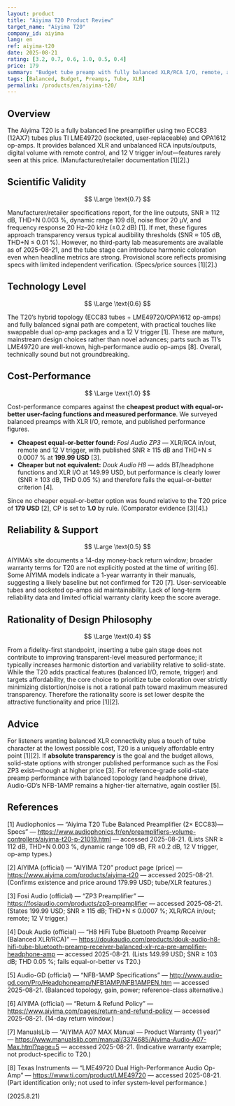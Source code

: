 ```yaml
---
layout: product
title: "Aiyima T20 Product Review"
target_name: "Aiyima T20"
company_id: aiyima
lang: en
ref: aiyima-t20
date: 2025-08-21
rating: [3.2, 0.7, 0.6, 1.0, 0.5, 0.4]
price: 179
summary: "Budget tube preamp with fully balanced XLR/RCA I/O, remote, and 12V trigger. Solid manufacturer-published specs at an unprecedented price point."
tags: [Balanced, Budget, Preamps, Tube, XLR]
permalink: /products/en/aiyima-t20/
---
```

## Overview

The Aiyima T20 is a fully balanced line preamplifier using two ECC83 (12AX7) tubes plus TI LME49720 (socketed, user-replaceable) and OPA1612 op-amps. It provides balanced XLR and unbalanced RCA inputs/outputs, digital volume with remote control, and 12 V trigger in/out—features rarely seen at this price. (Manufacturer/retailer documentation [1][2].)

## Scientific Validity

$$ \Large \text{0.7} $$

Manufacturer/retailer specifications report, for the line outputs, SNR ≥ 112 dB, THD+N 0.003 %, dynamic range 109 dB, noise floor 20 µV, and frequency response 20 Hz–20 kHz (±0.2 dB) [1]. If met, these figures approach transparency versus typical audibility thresholds (SNR ≈ 105 dB, THD+N ≤ 0.01 %). However, no third-party lab measurements are available as of 2025-08-21, and the tube stage can introduce harmonic coloration even when headline metrics are strong. Provisional score reflects promising specs with limited independent verification. (Specs/price sources [1][2].)

## Technology Level

$$ \Large \text{0.6} $$

The T20’s hybrid topology (ECC83 tubes + LME49720/OPA1612 op-amps) and fully balanced signal path are competent, with practical touches like swappable dual op-amp packages and a 12 V trigger [1]. These are mature, mainstream design choices rather than novel advances; parts such as TI’s LME49720 are well-known, high-performance audio op-amps [8]. Overall, technically sound but not groundbreaking.

## Cost-Performance

$$ \Large \text{1.0} $$

Cost-performance compares against the **cheapest product with equal-or-better user-facing functions and measured performance**. We surveyed balanced preamps with XLR I/O, remote, and published performance figures.

- **Cheapest equal-or-better found:** *Fosi Audio ZP3* — XLR/RCA in/out, remote and 12 V trigger, with published SNR ≥ 115 dB and THD+N ≤ 0.0007 % at **199.99 USD** [3].  
- **Cheaper but **not** equivalent:** *Douk Audio H8* — adds BT/headphone functions and XLR I/O at 149.99 USD, but performance is clearly lower (SNR ≥ 103 dB, THD 0.05 %) and therefore fails the equal-or-better criterion [4].

Since no cheaper equal-or-better option was found relative to the T20 price of **179 USD** [2], CP is set to **1.0** by rule. (Comparator evidence [3][4].)

## Reliability & Support

$$ \Large \text{0.5} $$

AIYIMA’s site documents a 14-day money-back return window; broader warranty terms for T20 are not explicitly posted at the time of writing [6]. Some AIYIMA models indicate a 1-year warranty in their manuals, suggesting a likely baseline but not confirmed for T20 [7]. User-serviceable tubes and socketed op-amps aid maintainability. Lack of long-term reliability data and limited official warranty clarity keep the score average.

## Rationality of Design Philosophy

$$ \Large \text{0.4} $$

From a fidelity-first standpoint, inserting a tube gain stage does not contribute to improving transparent-level measured performance; it typically increases harmonic distortion and variability relative to solid-state. While the T20 adds practical features (balanced I/O, remote, trigger) and targets affordability, the core choice to prioritize tube coloration over strictly minimizing distortion/noise is not a rational path toward maximum measured transparency. Therefore the rationality score is set lower despite the attractive functionality and price [1][2].

## Advice

For listeners wanting balanced XLR connectivity plus a touch of tube character at the lowest possible cost, T20 is a uniquely affordable entry point [1][2]. If **absolute transparency** is the goal and the budget allows, solid-state options with stronger published performance such as the Fosi ZP3 exist—though at higher price [3]. For reference-grade solid-state preamp performance with balanced topology (and headphone drive), Audio-GD’s NFB-1AMP remains a higher-tier alternative, again costlier [5].

## References

[1] Audiophonics — “Aiyima T20 Tube Balanced Preamplifier (2× ECC83)—Specs” — https://www.audiophonics.fr/en/preamplifiers-volume-controllers/aiyima-t20-p-21019.html — accessed 2025-08-21. (Lists SNR ≥ 112 dB, THD+N 0.003 %, dynamic range 109 dB, FR ±0.2 dB, 12 V trigger, op-amp types.)

[2] AIYIMA (official) — “AIYIMA T20” product page (price) — https://www.aiyima.com/products/aiyima-t20 — accessed 2025-08-21. (Confirms existence and price around 179.99 USD; tube/XLR features.)

[3] Fosi Audio (official) — “ZP3 Preamplifier” — https://fosiaudio.com/products/zp3-preamplifier — accessed 2025-08-21. (States 199.99 USD; SNR ≥ 115 dB; THD+N ≤ 0.0007 %; XLR/RCA in/out; remote; 12 V trigger.)

[4] Douk Audio (official) — “H8 HiFi Tube Bluetooth Preamp Receiver (Balanced XLR/RCA)” — https://doukaudio.com/products/douk-audio-h8-hifi-tube-bluetooth-preamp-receiver-balanced-xlr-rca-pre-amplifier-headphone-amp — accessed 2025-08-21. (Lists 149.99 USD; SNR ≥ 103 dB; THD 0.05 %; fails equal-or-better vs T20.)

[5] Audio-GD (official) — “NFB-1AMP Specifications” — http://www.audio-gd.com/Pro/Headphoneamp/NFB1AMP/NFB1AMPEN.htm — accessed 2025-08-21. (Balanced topology, gain, power; reference-class alternative.)

[6] AIYIMA (official) — “Return & Refund Policy” — https://www.aiyima.com/pages/return-and-refund-policy — accessed 2025-08-21. (14-day return window.)

[7] ManualsLib — “AIYIMA A07 MAX Manual — Product Warranty (1 year)” — https://www.manualslib.com/manual/3374685/Aiyima-Audio-A07-Max.html?page=5 — accessed 2025-08-21. (Indicative warranty example; not product-specific to T20.)

[8] Texas Instruments — “LME49720 Dual High-Performance Audio Op-Amp” — https://www.ti.com/product/LME49720 — accessed 2025-08-21. (Part identification only; not used to infer system-level performance.)

(2025.8.21)

